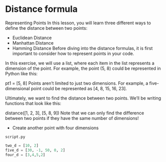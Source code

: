 # Distance formula

Representing Points
In this lesson, you will learn three different ways to define the distance between two points:

- Euclidean Distance
- Manhattan Distance
- Hamming Distance
Before diving into the distance formulas, it is first important to consider how to represent points in your code.

In this exercise, we will use a list, where each item in the list represents a dimension of the point. For example, the point (5, 8) could be represented in Python like this:

pt1 = [5, 8]
Points aren’t limited to just two dimensions. For example, a five-dimensional point could be represented as [4, 8, 15, 16, 23].

Ultimately, we want to find the distance between two points. We’ll be writing functions that look like this:

distance([1, 2, 3], [5, 8, 9])
Note that we can only find the difference between two points if they have the same number of dimensions!

- Create another point with four dimensions

`script.py`
```python
two_d = [10, 2]
five_d = [30, -1, 50, 0, 2]
four_d = [3,4,5,2]
```



